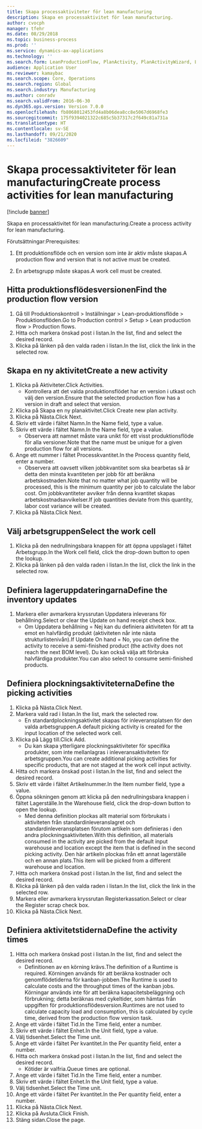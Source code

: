 ```yaml
---
title: Skapa processaktiviteter för lean manufacturing
description: Skapa en processaktivitet för lean manufacturing.
author: cvocph
manager: tfehr
ms.date: 08/29/2018
ms.topic: business-process
ms.prod: ''
ms.service: dynamics-ax-applications
ms.technology: ''
ms.search.form: LeanProductionFlow, PlanActivity, PlanActivityWizard, LeanWorkCellLookup, InventLocationIdLookup, PlanActivityDetails, KanbanJobPickingListPart
audience: Application User
ms.reviewer: kamaybac
ms.search.scope: Core, Operations
ms.search.region: Global
ms.search.industry: Manufacturing
ms.author: conradv
ms.search.validFrom: 2016-06-30
ms.dyn365.ops.version: Version 7.0.0
ms.openlocfilehash: fb8068012453fd4a8b06dea8cc8e5067d6968fe3
ms.sourcegitcommit: 175f9394021322c685c5b37317c2f649c81a731a
ms.translationtype: HT
ms.contentlocale: sv-SE
ms.lasthandoff: 09/21/2020
ms.locfileid: "3826609"
---
```

# <a name="create-process-activities-for-lean-manufacturing"></a><span data-ttu-id="47b57-103">Skapa processaktiviteter för lean manufacturing</span><span class="sxs-lookup"><span data-stu-id="47b57-103">Create process activities for lean manufacturing</span></span>

[!include [banner](../../includes/banner.md)]

<span data-ttu-id="47b57-104">Skapa en processaktivitet för lean manufacturing.</span><span class="sxs-lookup"><span data-stu-id="47b57-104">Create a process activity for lean manufacturing.</span></span> 

<span data-ttu-id="47b57-105">Förutsättningar:</span><span class="sxs-lookup"><span data-stu-id="47b57-105">Prerequisites:</span></span> 

1. <span data-ttu-id="47b57-106">Ett produktionsflöde och en version som inte är aktiv måste skapas.</span><span class="sxs-lookup"><span data-stu-id="47b57-106">A production flow and version that is not active must be created.</span></span>

2. <span data-ttu-id="47b57-107">En arbetsgrupp måste skapas.</span><span class="sxs-lookup"><span data-stu-id="47b57-107">A work cell must be created.</span></span>


## <a name="find-the-production-flow-version"></a><span data-ttu-id="47b57-108">Hitta produktionsflödesversionen</span><span class="sxs-lookup"><span data-stu-id="47b57-108">Find the production flow version</span></span>
1. <span data-ttu-id="47b57-109">Gå till Produktionskontroll > Inställningar > Lean-produktionsflöde > Produktionsflöden.</span><span class="sxs-lookup"><span data-stu-id="47b57-109">Go to Production control > Setup > Lean production flow > Production flows.</span></span>
2. <span data-ttu-id="47b57-110">Hitta och markera önskad post i listan.</span><span class="sxs-lookup"><span data-stu-id="47b57-110">In the list, find and select the desired record.</span></span>
3. <span data-ttu-id="47b57-111">Klicka på länken på den valda raden i listan.</span><span class="sxs-lookup"><span data-stu-id="47b57-111">In the list, click the link in the selected row.</span></span>

## <a name="create-a-new-activity"></a><span data-ttu-id="47b57-112">Skapa en ny aktivitet</span><span class="sxs-lookup"><span data-stu-id="47b57-112">Create a new activity</span></span>
1. <span data-ttu-id="47b57-113">Klicka på Aktiviteter.</span><span class="sxs-lookup"><span data-stu-id="47b57-113">Click Activities.</span></span>
    * <span data-ttu-id="47b57-114">Kontrollera att det valda produktionsflödet har en version i utkast och välj den version.</span><span class="sxs-lookup"><span data-stu-id="47b57-114">Ensure that the selected production flow has a version in draft and select that version.</span></span>  
2. <span data-ttu-id="47b57-115">Klicka på Skapa en ny planaktivitet.</span><span class="sxs-lookup"><span data-stu-id="47b57-115">Click Create new plan activity.</span></span>
3. <span data-ttu-id="47b57-116">Klicka på Nästa.</span><span class="sxs-lookup"><span data-stu-id="47b57-116">Click Next.</span></span>
4. <span data-ttu-id="47b57-117">Skriv ett värde i fältet Namn.</span><span class="sxs-lookup"><span data-stu-id="47b57-117">In the Name field, type a value.</span></span>
5. <span data-ttu-id="47b57-118">Skriv ett värde i fältet Namn.</span><span class="sxs-lookup"><span data-stu-id="47b57-118">In the Name field, type a value.</span></span>
    * <span data-ttu-id="47b57-119">Observera att namnet måste vara unikt för ett visst produktionsflöde för alla versioner.</span><span class="sxs-lookup"><span data-stu-id="47b57-119">Note that the name must be unique for a given production flow for all versions.</span></span>  
6. <span data-ttu-id="47b57-120">Ange ett nummer i fältet Processkvantitet.</span><span class="sxs-lookup"><span data-stu-id="47b57-120">In the Process quantity field, enter a number.</span></span>
    * <span data-ttu-id="47b57-121">Observera att oavsett vilken jobbkvantitet som ska bearbetas så är detta den minsta kvantiteten per jobb för att beräkna arbetskostnaden.</span><span class="sxs-lookup"><span data-stu-id="47b57-121">Note that no matter what job quantity will be processed, this is the minimum quantity per job to calculate the labor cost.</span></span> <span data-ttu-id="47b57-122">Om jobbkvantiteter avviker från denna kvantitet skapas arbetskostnadsavvikelser.</span><span class="sxs-lookup"><span data-stu-id="47b57-122">If job quantities deviate from this quantity, labor cost variance will be created.</span></span>  
7. <span data-ttu-id="47b57-123">Klicka på Nästa.</span><span class="sxs-lookup"><span data-stu-id="47b57-123">Click Next.</span></span>

## <a name="select-the-work-cell"></a><span data-ttu-id="47b57-124">Välj arbetsgruppen</span><span class="sxs-lookup"><span data-stu-id="47b57-124">Select the work cell</span></span>
1. <span data-ttu-id="47b57-125">Klicka på den nedrullningsbara knappen för att öppna uppslaget i fältet Arbetsgrupp.</span><span class="sxs-lookup"><span data-stu-id="47b57-125">In the Work cell field, click the drop-down button to open the lookup.</span></span>
2. <span data-ttu-id="47b57-126">Klicka på länken på den valda raden i listan.</span><span class="sxs-lookup"><span data-stu-id="47b57-126">In the list, click the link in the selected row.</span></span>

## <a name="define-the-inventory-updates"></a><span data-ttu-id="47b57-127">Definiera lageruppdateringarna</span><span class="sxs-lookup"><span data-stu-id="47b57-127">Define the inventory updates</span></span>
1. <span data-ttu-id="47b57-128">Markera eller avmarkera kryssrutan Uppdatera inleverans för behållning.</span><span class="sxs-lookup"><span data-stu-id="47b57-128">Select or clear the Update on hand receipt check box.</span></span>
    * <span data-ttu-id="47b57-129">Om Uppdatera behållning = Nej kan du definiera aktiviteten för att ta emot en halvfärdig produkt (aktiviteten når inte nästa strukturlistenivån).</span><span class="sxs-lookup"><span data-stu-id="47b57-129">If Update On hand = No, you can define the activity to receive a semi-finished product (the activity does not reach the next BOM level).</span></span>    <span data-ttu-id="47b57-130">Du kan också välja att förbruka halvfärdiga produkter.</span><span class="sxs-lookup"><span data-stu-id="47b57-130">You can also select to consume semi-finished products.</span></span>  

## <a name="define-the-picking-activities"></a><span data-ttu-id="47b57-131">Definiera plockningsaktiviteterna</span><span class="sxs-lookup"><span data-stu-id="47b57-131">Define the picking activities</span></span>
1. <span data-ttu-id="47b57-132">Klicka på Nästa.</span><span class="sxs-lookup"><span data-stu-id="47b57-132">Click Next.</span></span>
2. <span data-ttu-id="47b57-133">Markera vald rad i listan.</span><span class="sxs-lookup"><span data-stu-id="47b57-133">In the list, mark the selected row.</span></span>
    * <span data-ttu-id="47b57-134">En standardplockningsaktivitet skapas för inleveransplatsen för den valda arbetsgruppen.</span><span class="sxs-lookup"><span data-stu-id="47b57-134">A default picking activity is created for the input location of the selected work cell.</span></span>  
3. <span data-ttu-id="47b57-135">Klicka på Lägg till.</span><span class="sxs-lookup"><span data-stu-id="47b57-135">Click Add.</span></span>
    * <span data-ttu-id="47b57-136">Du kan skapa ytterligare plockningsaktiviteter för specifika produkter, som inte mellanlagras i inleveransaktiviteten för arbetsgruppen.</span><span class="sxs-lookup"><span data-stu-id="47b57-136">You can create additional picking activities for specific products, that are not staged at the work cell input activity.</span></span>  
4. <span data-ttu-id="47b57-137">Hitta och markera önskad post i listan.</span><span class="sxs-lookup"><span data-stu-id="47b57-137">In the list, find and select the desired record.</span></span>
5. <span data-ttu-id="47b57-138">Skriv ett värde i fältet Artikelnummer.</span><span class="sxs-lookup"><span data-stu-id="47b57-138">In the Item number field, type a value.</span></span>
6. <span data-ttu-id="47b57-139">Öppna sökningen genom att klicka på den nedrullningsbara knappen i fältet Lagerställe.</span><span class="sxs-lookup"><span data-stu-id="47b57-139">In the Warehouse field, click the drop-down button to open the lookup.</span></span>
    * <span data-ttu-id="47b57-140">Med denna definition plockas allt material som förbrukats i aktiviteten från standardinleveranslagret och standardinleveransplatsen förutom artikeln som definieras i den andra plockningsaktiviteten.</span><span class="sxs-lookup"><span data-stu-id="47b57-140">With this definition, all materials consumed in the activity are picked from the default input warehouse and location except the item that is defined in the second picking activity.</span></span> <span data-ttu-id="47b57-141">Den här artikeln plockas från ett annat lagerställe och en annan plats.</span><span class="sxs-lookup"><span data-stu-id="47b57-141">This item will be picked from a different warehouse and location.</span></span>  
7. <span data-ttu-id="47b57-142">Hitta och markera önskad post i listan.</span><span class="sxs-lookup"><span data-stu-id="47b57-142">In the list, find and select the desired record.</span></span>
8. <span data-ttu-id="47b57-143">Klicka på länken på den valda raden i listan.</span><span class="sxs-lookup"><span data-stu-id="47b57-143">In the list, click the link in the selected row.</span></span>
9. <span data-ttu-id="47b57-144">Markera eller avmarkera kryssrutan Registerkassation.</span><span class="sxs-lookup"><span data-stu-id="47b57-144">Select or clear the Register scrap check box.</span></span>
10. <span data-ttu-id="47b57-145">Klicka på Nästa.</span><span class="sxs-lookup"><span data-stu-id="47b57-145">Click Next.</span></span>

## <a name="define-the-activity-times"></a><span data-ttu-id="47b57-146">Definiera aktivitetstiderna</span><span class="sxs-lookup"><span data-stu-id="47b57-146">Define the activity times</span></span>
1. <span data-ttu-id="47b57-147">Hitta och markera önskad post i listan.</span><span class="sxs-lookup"><span data-stu-id="47b57-147">In the list, find and select the desired record.</span></span>
    * <span data-ttu-id="47b57-148">Definitionen av en körning krävs.</span><span class="sxs-lookup"><span data-stu-id="47b57-148">The definition of a Runtime is required.</span></span> <span data-ttu-id="47b57-149">Körningen används för att beräkna kostnader och genomflödetiderna för kanban-jobben.</span><span class="sxs-lookup"><span data-stu-id="47b57-149">The Runtime is used to calculate costs and the throughput times of the kanban jobs.</span></span> <span data-ttu-id="47b57-150">Körningar används inte för att beräkna kapacitetsbeläggning och förbrukning; detta beräknas med cykeltider, som hämtas från uppgiften för produktionsflödesversion.</span><span class="sxs-lookup"><span data-stu-id="47b57-150">Runtimes are not used to calculate capacity load and consumption, this is calculated by cycle time, derived from the production flow version task.</span></span>  
2. <span data-ttu-id="47b57-151">Ange ett värde i fältet Tid.</span><span class="sxs-lookup"><span data-stu-id="47b57-151">In the Time field, enter a number.</span></span>
3. <span data-ttu-id="47b57-152">Skriv ett värde i fältet Enhet.</span><span class="sxs-lookup"><span data-stu-id="47b57-152">In the Unit field, type a value.</span></span>
4. <span data-ttu-id="47b57-153">Välj tidsenhet.</span><span class="sxs-lookup"><span data-stu-id="47b57-153">Select the Time unit.</span></span>
5. <span data-ttu-id="47b57-154">Ange ett värde i fältet Per kvantitet.</span><span class="sxs-lookup"><span data-stu-id="47b57-154">In the Per quantity field, enter a number.</span></span>
6. <span data-ttu-id="47b57-155">Hitta och markera önskad post i listan.</span><span class="sxs-lookup"><span data-stu-id="47b57-155">In the list, find and select the desired record.</span></span>
    * <span data-ttu-id="47b57-156">Kötider är valfria.</span><span class="sxs-lookup"><span data-stu-id="47b57-156">Queue times are optional.</span></span>  
7. <span data-ttu-id="47b57-157">Ange ett värde i fältet Tid.</span><span class="sxs-lookup"><span data-stu-id="47b57-157">In the Time field, enter a number.</span></span>
8. <span data-ttu-id="47b57-158">Skriv ett värde i fältet Enhet.</span><span class="sxs-lookup"><span data-stu-id="47b57-158">In the Unit field, type a value.</span></span>
9. <span data-ttu-id="47b57-159">Välj tidsenhet.</span><span class="sxs-lookup"><span data-stu-id="47b57-159">Select the Time unit.</span></span>
10. <span data-ttu-id="47b57-160">Ange ett värde i fältet Per kvantitet.</span><span class="sxs-lookup"><span data-stu-id="47b57-160">In the Per quantity field, enter a number.</span></span>
11. <span data-ttu-id="47b57-161">Klicka på Nästa.</span><span class="sxs-lookup"><span data-stu-id="47b57-161">Click Next.</span></span>
12. <span data-ttu-id="47b57-162">Klicka på Avsluta.</span><span class="sxs-lookup"><span data-stu-id="47b57-162">Click Finish.</span></span>
13. <span data-ttu-id="47b57-163">Stäng sidan.</span><span class="sxs-lookup"><span data-stu-id="47b57-163">Close the page.</span></span>


